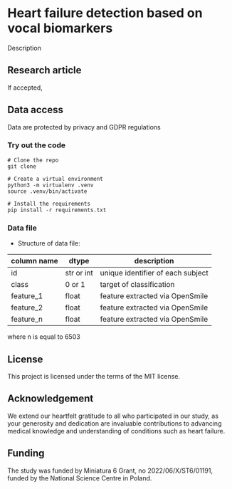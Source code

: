 # Heart failure detection based on vocal biomarkers

Description

## Research article

If accepted,

## Data access

Data are protected by privacy and GDPR regulations

### Try out the code

```
# Clone the repo
git clone

# Create a virtual environment
python3 -m virtualenv .venv
source .venv/bin/activate

# Install the requirements
pip install -r requirements.txt
```
### Data file

- Structure of data file:

| column name     | dtype        | description
| -------------   | ----------   | -----------
| id              | str or int   | unique identifier of each subject
| class           | 0 or 1       | target of classification
| feature_1       | float        | feature extracted via OpenSmile
| feature_2       | float        | feature extracted via OpenSmile
| feature_n       | float        | feature extracted via OpenSmile
where n is equal to 6503

## License

This project is licensed under the terms of the MIT license.

## Acknowledgement

We extend our heartfelt gratitude to all who participated in our study, as your generosity and dedication are invaluable contributions to advancing medical knowledge and understanding of conditions such as heart failure.

## Funding

The study was funded by Miniatura 6 Grant, no 2022/06/X/ST6/01191, funded by the National Science Centre in Poland.

